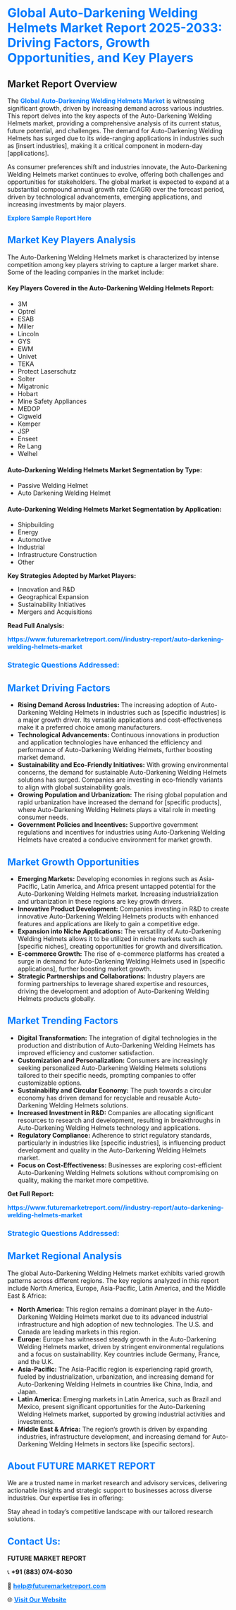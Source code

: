 <h1 style="color: #007BFF;">Global Auto-Darkening Welding Helmets Market Report 2025-2033: Driving Factors, Growth Opportunities, and Key Players</h1>

<section id="overview">
<h2>Market Report Overview</h2>
<p>The <a href="https://www.futuremarketreport.com//industry-report/auto-darkening-welding-helmets-market" style="color: #007BFF; text-decoration: none;"><strong>Global Auto-Darkening Welding Helmets Market</strong></a> is witnessing significant growth, driven by increasing demand across various industries. This report delves into the key aspects of the Auto-Darkening Welding Helmets market, providing a comprehensive analysis of its current status, future potential, and challenges. The demand for Auto-Darkening Welding Helmets has surged due to its wide-ranging applications in industries such as [insert industries], making it a critical component in modern-day [applications].</p>
<p>As consumer preferences shift and industries innovate, the Auto-Darkening Welding Helmets market continues to evolve, offering both challenges and opportunities for stakeholders. The global market is expected to expand at a substantial compound annual growth rate (CAGR) over the forecast period, driven by technological advancements, emerging applications, and increasing investments by major players.</p>
</section>

<section id="overview">
<p><a href="https://www.futuremarketreport.com//request-sample/reportId=88703" style="color: #007BFF; text-decoration: none;"><strong>Explore Sample Report Here</strong></a></p>
</section>

<section id="key-players">
<h2 style="color: #007BFF;">Market Key Players Analysis</h2>
<p>The Auto-Darkening Welding Helmets market is characterized by intense competition among key players striving to capture a larger market share. Some of the leading companies in the market include:</p>
<h4>Key Players Covered in the Auto-Darkening Welding Helmets Report:</h4>
<ul><li>3M</li><li>Optrel</li><li>ESAB</li><li>Miller</li><li>Lincoln</li><li>GYS</li><li>EWM</li><li>Univet</li><li>TEKA</li><li>Protect Laserschutz</li><li>Solter</li><li>Migatronic</li><li>Hobart</li><li>Mine Safety Appliances</li><li>MEDOP</li><li>Cigweld</li><li>Kemper</li><li>JSP</li><li>Enseet</li><li>Re Lang</li><li>Welhel</li></ul>
<h4>Auto-Darkening Welding Helmets Market Segmentation by Type:</h4>
<ul><li>Passive Welding Helmet</li><li>Auto Darkening Welding Helmet</li></ul>

<h4>Auto-Darkening Welding Helmets Market Segmentation by Application:</h4>
<ul><li>Shipbuilding</li><li>Energy</li><li>Automotive</li><li>Industrial</li><li>Infrastructure Construction</li><li>Other</li></ul>
<p><strong>Key Strategies Adopted by Market Players:</strong></p>
<ul>
<li>Innovation and R&D</li>
<li>Geographical Expansion</li>
<li>Sustainability Initiatives</li>
<li>Mergers and Acquisitions</li>
</ul>
</section>

<section>
<p><strong>Read Full Analysis: </strong></p><a href="https://www.futuremarketreport.com//industry-report/auto-darkening-welding-helmets-market" style="color: #007BFF; text-decoration: none;"><strong>https://www.futuremarketreport.com//industry-report/auto-darkening-welding-helmets-market</strong></a>
<h3 style="color: #007BFF;">Strategic Questions Addressed:</h3>
</section>

<section id="driving-factors">
<h2 style="color: #007BFF;">Market Driving Factors</h2>
<ul>
<li><strong>Rising Demand Across Industries:</strong> The increasing adoption of Auto-Darkening Welding Helmets in industries such as [specific industries] is a major growth driver. Its versatile applications and cost-effectiveness make it a preferred choice among manufacturers.</li>
<li><strong>Technological Advancements:</strong> Continuous innovations in production and application technologies have enhanced the efficiency and performance of Auto-Darkening Welding Helmets, further boosting market demand.</li>
<li><strong>Sustainability and Eco-Friendly Initiatives:</strong> With growing environmental concerns, the demand for sustainable Auto-Darkening Welding Helmets solutions has surged. Companies are investing in eco-friendly variants to align with global sustainability goals.</li>
<li><strong>Growing Population and Urbanization:</strong> The rising global population and rapid urbanization have increased the demand for [specific products], where Auto-Darkening Welding Helmets plays a vital role in meeting consumer needs.</li>
<li><strong>Government Policies and Incentives:</strong> Supportive government regulations and incentives for industries using Auto-Darkening Welding Helmets have created a conducive environment for market growth.</li>
</ul>
</section>

<section id="growth-opportunities">
<h2 style="color: #007BFF;">Market Growth Opportunities</h2>
<ul>
<li><strong>Emerging Markets:</strong> Developing economies in regions such as Asia-Pacific, Latin America, and Africa present untapped potential for the Auto-Darkening Welding Helmets market. Increasing industrialization and urbanization in these regions are key growth drivers.</li>
<li><strong>Innovative Product Development:</strong> Companies investing in R&D to create innovative Auto-Darkening Welding Helmets products with enhanced features and applications are likely to gain a competitive edge.</li>
<li><strong>Expansion into Niche Applications:</strong> The versatility of Auto-Darkening Welding Helmets allows it to be utilized in niche markets such as [specific niches], creating opportunities for growth and diversification.</li>
<li><strong>E-commerce Growth:</strong> The rise of e-commerce platforms has created a surge in demand for Auto-Darkening Welding Helmets used in [specific applications], further boosting market growth.</li>
<li><strong>Strategic Partnerships and Collaborations:</strong> Industry players are forming partnerships to leverage shared expertise and resources, driving the development and adoption of Auto-Darkening Welding Helmets products globally.</li>
</ul>
</section>

<section id="trending-factors">
<h2 style="color: #007BFF;">Market Trending Factors</h2>
<ul>
<li><strong>Digital Transformation:</strong> The integration of digital technologies in the production and distribution of Auto-Darkening Welding Helmets has improved efficiency and customer satisfaction.</li>
<li><strong>Customization and Personalization:</strong> Consumers are increasingly seeking personalized Auto-Darkening Welding Helmets solutions tailored to their specific needs, prompting companies to offer customizable options.</li>
<li><strong>Sustainability and Circular Economy:</strong> The push towards a circular economy has driven demand for recyclable and reusable Auto-Darkening Welding Helmets solutions.</li>
<li><strong>Increased Investment in R&D:</strong> Companies are allocating significant resources to research and development, resulting in breakthroughs in Auto-Darkening Welding Helmets technology and applications.</li>
<li><strong>Regulatory Compliance:</strong> Adherence to strict regulatory standards, particularly in industries like [specific industries], is influencing product development and quality in the Auto-Darkening Welding Helmets market.</li>
<li><strong>Focus on Cost-Effectiveness:</strong> Businesses are exploring cost-efficient Auto-Darkening Welding Helmets solutions without compromising on quality, making the market more competitive.</li>
</ul>
</section>

<section>
<p><strong>Get Full Report: </strong></p><a href="https://www.futuremarketreport.com//industry-report/auto-darkening-welding-helmets-market" style="color: #007BFF; text-decoration: none;"><strong>https://www.futuremarketreport.com//industry-report/auto-darkening-welding-helmets-market</strong></a>
<h3 style="color: #007BFF;">Strategic Questions Addressed:</h3>
</section>


<section id="regional-analysis">
<h2 style="color: #007BFF;">Market Regional Analysis</h2>
<p>The global Auto-Darkening Welding Helmets market exhibits varied growth patterns across different regions. The key regions analyzed in this report include North America, Europe, Asia-Pacific, Latin America, and the Middle East & Africa:</p>
<ul>
<li><strong>North America:</strong> This region remains a dominant player in the Auto-Darkening Welding Helmets market due to its advanced industrial infrastructure and high adoption of new technologies. The U.S. and Canada are leading markets in this region.</li>
<li><strong>Europe:</strong> Europe has witnessed steady growth in the Auto-Darkening Welding Helmets market, driven by stringent environmental regulations and a focus on sustainability. Key countries include Germany, France, and the U.K.</li>
<li><strong>Asia-Pacific:</strong> The Asia-Pacific region is experiencing rapid growth, fueled by industrialization, urbanization, and increasing demand for Auto-Darkening Welding Helmets in countries like China, India, and Japan.</li>
<li><strong>Latin America:</strong> Emerging markets in Latin America, such as Brazil and Mexico, present significant opportunities for the Auto-Darkening Welding Helmets market, supported by growing industrial activities and investments.</li>
<li><strong>Middle East & Africa:</strong> The region’s growth is driven by expanding industries, infrastructure development, and increasing demand for Auto-Darkening Welding Helmets in sectors like [specific sectors].</li>
</ul>
</section>

<footer>
<h2 style="color: #007BFF;">About FUTURE MARKET REPORT</h2>
<p>We are a trusted name in market research and advisory services, delivering actionable insights and strategic support to businesses across diverse industries. Our expertise lies in offering:</p>

<p>Stay ahead in today’s competitive landscape with our tailored research solutions.</p>

<h2 style="color: #007BFF;">Contact Us:</h2>
<p><strong>FUTURE MARKET REPORT</strong></p>
<p>📞 <strong>+91 (883) 074-8030</strong></p>
<p>📧 <strong><a href="mailto:help@futuremarketreport.com" style="color: #007BFF;">help@futuremarketreport.com</a></strong></p>
<p>🌐 <strong><a href="https://www.futuremarketreport.com/" style="color: #007BFF;">Visit Our Website</a></strong></p>
</footer>